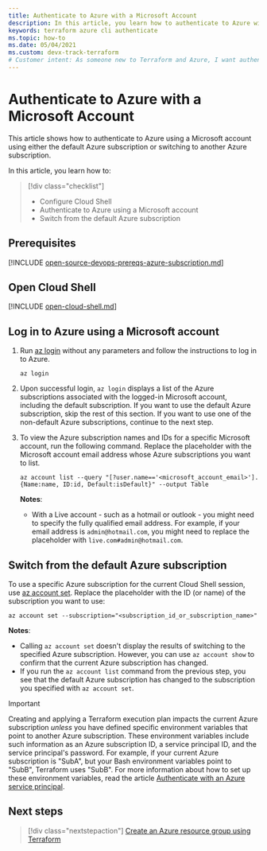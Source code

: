 ```yaml
---
title: Authenticate to Azure with a Microsoft Account
description: In this article, you learn how to authenticate to Azure with a Microsoft Account
keywords: terraform azure cli authenticate
ms.topic: how-to
ms.date: 05/04/2021
ms.custom: devx-track-terraform
# Customer intent: As someone new to Terraform and Azure, I want authenticate to Azure using a Microsoft account.
---
```


# Authenticate to Azure with a Microsoft Account
 
This article shows how to authenticate to Azure using a Microsoft account using either the default Azure subscription or switching to another Azure subscription.

In this article, you learn how to:
> [!div class="checklist"]
> * Configure Cloud Shell
> * Authenticate to Azure using a Microsoft account
> * Switch from the default Azure subscription

## Prerequisites

[!INCLUDE [open-source-devops-prereqs-azure-subscription.md](../includes/open-source-devops-prereqs-azure-subscription.md)]

## Open Cloud Shell

[!INCLUDE [open-cloud-shell.md](../includes/open-cloud-shell.md)]

## Log in to Azure using a Microsoft account

1. Run [az login](/cli/azure/account#az_login) without any parameters and follow the instructions to log in to Azure.

    ```azurecli
    az login
    ```
    
1. Upon successful login, `az login` displays a list of the Azure subscriptions associated with the logged-in Microsoft account, including the default subscription. If you want to use the default Azure subscription, skip the rest of this section. If you want to use one of the non-default Azure subscriptions, continue to the next step.

1. To view the Azure subscription names and IDs for a specific Microsoft account, run the following command. Replace the placeholder with the Microsoft account email address whose Azure subscriptions you want to list.

    ```azurecli
    az account list --query "[?user.name=='<microsoft_account_email>'].{Name:name, ID:id, Default:isDefault}" --output Table
    ```

    **Notes**:

    - With a Live account - such as a hotmail or outlook - you might need to specify the fully qualified email address. For example, if your email address is `admin@hotmail.com`, you might need to replace the placeholder with `live.com#admin@hotmail.com`.

## Switch from the default Azure subscription

To use a specific Azure subscription for the current Cloud Shell session, use [az account set](/cli/azure/account#az_account_set). Replace the placeholder with the ID (or name) of the subscription you want to use:

```azurecli
az account set --subscription="<subscription_id_or_subscription_name>"
```

**Notes**:

- Calling `az account set` doesn't display the results of switching to the specified Azure subscription. However, you can use `az account show` to confirm that the current Azure subscription has changed.
- If you run the `az account list` command from the previous step, you see that the default Azure subscription has changed to the subscription you specified with `az account set`.

> [!IMPORTANT]
> Creating and applying a Terraform execution plan impacts the current Azure subscription *unless* you have defined specific environment variables that point to another Azure subscription. These environment variables include such information as an Azure subscription ID, a service principal ID, and the service principal's password. For example, if your current Azure subscription is "SubA", but your Bash environment variables point to "SubB", Terraform uses "SubB". For more information about how to set up these environment variables, read the article [Authenticate with an Azure service principal](get-started-authenticate-with-service-principal.md).

## Next steps

> [!div class="nextstepaction"]
> [Create an Azure resource group using Terraform](create-resource-group.md)
